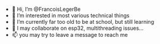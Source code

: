 - 👋 Hi, I’m @FrancoisLegerBe
- 👀 I’m interested in most various technical things
- 🌱 I’m currently far too old to be at school, but still learning
- 💞️ I may collaborate on esp32, multithreading issues...
- 📫 you may try to leave a message to reach me

<!---
FrancoisLegerBe/FrancoisLegerBe is a ✨ special ✨ repository because its `README.md` (this file) appears on your GitHub profile.
You can click the Preview link to take a look at your changes.
--->
